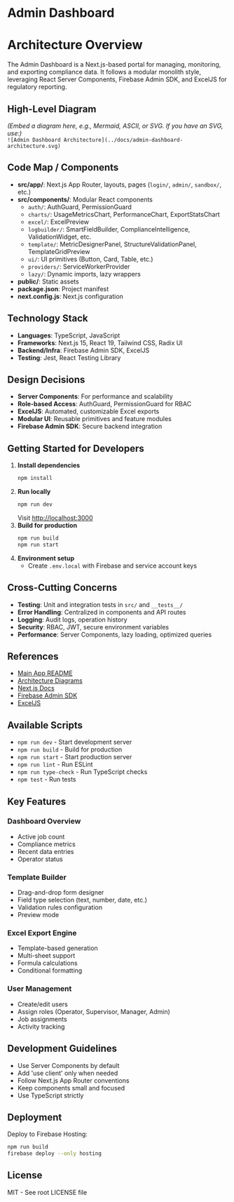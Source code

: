 # Admin Dashboard

# Architecture Overview
The Admin Dashboard is a Next.js-based portal for managing, monitoring, and exporting compliance data. It follows a modular monolith style, leveraging React Server Components, Firebase Admin SDK, and ExcelJS for regulatory reporting.

## High-Level Diagram
*(Embed a diagram here, e.g., Mermaid, ASCII, or SVG. If you have an SVG, use:)*  
`![Admin Dashboard Architecture](../docs/admin-dashboard-architecture.svg)`

## Code Map / Components
- **src/app/**: Next.js App Router, layouts, pages (`login/`, `admin/`, `sandbox/`, etc.)
- **src/components/**: Modular React components
  - `auth/`: AuthGuard, PermissionGuard
  - `charts/`: UsageMetricsChart, PerformanceChart, ExportStatsChart
  - `excel/`: ExcelPreview
  - `logbuilder/`: SmartFieldBuilder, ComplianceIntelligence, ValidationWidget, etc.
  - `template/`: MetricDesignerPanel, StructureValidationPanel, TemplateGridPreview
  - `ui/`: UI primitives (Button, Card, Table, etc.)
  - `providers/`: ServiceWorkerProvider
  - `lazy/`: Dynamic imports, lazy wrappers
- **public/**: Static assets
- **package.json**: Project manifest
- **next.config.js**: Next.js configuration

## Technology Stack
- **Languages**: TypeScript, JavaScript
- **Frameworks**: Next.js 15, React 19, Tailwind CSS, Radix UI
- **Backend/Infra**: Firebase Admin SDK, ExcelJS
- **Testing**: Jest, React Testing Library

## Design Decisions
- **Server Components**: For performance and scalability
- **Role-based Access**: AuthGuard, PermissionGuard for RBAC
- **ExcelJS**: Automated, customizable Excel exports
- **Modular UI**: Reusable primitives and feature modules
- **Firebase Admin SDK**: Secure backend integration

## Getting Started for Developers
1. **Install dependencies**  
	```bash
	npm install
	```
2. **Run locally**  
	```bash
	npm run dev
	```
	Visit [http://localhost:3000](http://localhost:3000)
3. **Build for production**  
	```bash
	npm run build
	npm run start
	```
4. **Environment setup**  
	- Create `.env.local` with Firebase and service account keys

## Cross-Cutting Concerns
- **Testing**: Unit and integration tests in `src/` and `__tests__/`
- **Error Handling**: Centralized in components and API routes
- **Logging**: Audit logs, operation history
- **Security**: RBAC, JWT, secure environment variables
- **Performance**: Server Components, lazy loading, optimized queries

## References
- [Main App README](../README.md)
- [Architecture Diagrams](../docs/)
- [Next.js Docs](https://nextjs.org/docs)
- [Firebase Admin SDK](https://firebase.google.com/docs/admin/setup)
- [ExcelJS](https://github.com/exceljs/exceljs)

## Available Scripts

- `npm run dev` - Start development server
- `npm run build` - Build for production
- `npm run start` - Start production server
- `npm run lint` - Run ESLint
- `npm run type-check` - Run TypeScript checks
- `npm test` - Run tests

## Key Features

### **Dashboard Overview**
- Active job count
- Compliance metrics
- Recent data entries
- Operator status

### **Template Builder**
- Drag-and-drop form designer
- Field type selection (text, number, date, etc.)
- Validation rules configuration
- Preview mode

### **Excel Export Engine**
- Template-based generation
- Multi-sheet support
- Formula calculations
- Conditional formatting

### **User Management**
- Create/edit users
- Assign roles (Operator, Supervisor, Manager, Admin)
- Job assignments
- Activity tracking

## Development Guidelines

- Use Server Components by default
- Add 'use client' only when needed
- Follow Next.js App Router conventions
- Keep components small and focused
- Use TypeScript strictly

## Deployment

Deploy to Firebase Hosting:
```bash
npm run build
firebase deploy --only hosting
```

## License

MIT - See root LICENSE file
